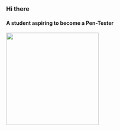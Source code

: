 ### Hi there

#### A student aspiring to become a Pen-Tester

<img src="https://media.giphy.com/media/edC973xZRBMdCzTuVl/giphy.gif" width="250">






